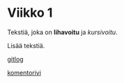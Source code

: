 # Viikko 1

Tekstiä, joka on **lihavoitu** ja *kursivoitu*.

Lisää tekstiä.

[gitlog](https://github.com/juhanikat/ot-harjoitustyo/blob/master/laskarit/viikko1/gitlog.txt)

[komentorivi](https://github.com/juhanikat/ot-harjoitustyo/blob/master/laskarit/viikko1/komentorivi.txt)
